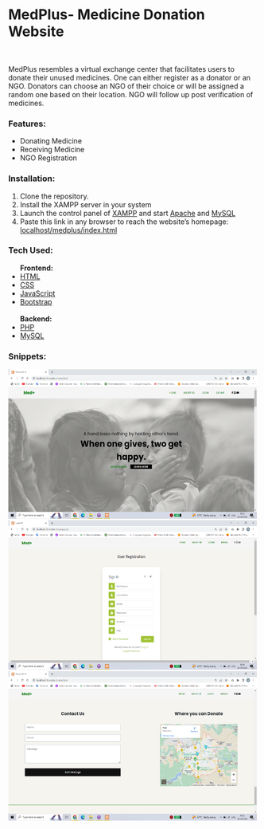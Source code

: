 # MedPlus- Medicine Donation Website
<br>
<p>
    MedPlus resembles a virtual exchange center that facilitates users to donate
    their unused medicines. One can either register as a donator or an NGO.
    Donators can choose an NGO of their choice or will be assigned a random one based 
    on their location. NGO will follow up post verification of medicines.
</p>

<h3>Features:</h3>
<ul>
    <li>Donating Medicine</li>
    <li>Receiving Medicine</li>
    <li>NGO Registration</li>
</ul>

<h3>Installation:</h3>
<ol>
    <li>Clone the repository. </li>
    <li>Install the XAMPP server in your system </li>
    <li>Launch the control panel of <a href="https://www.apachefriends.org/">XAMPP</a>
        and start <a href="https://www.apache.org/">Apache</a> and <a href="https://www.mysql.com/">MySQL</a> </li>
    <li>Paste this link in any browser to reach the website’s homepage:<br>
        <a href="localhost/medplus/index.html">localhost/medplus/index.html</a>
    </li>
</ol>

<h3>Tech Used:</h3>
<ul>
    <b>Frontend:</b>
    <li><a href="https://html.spec.whatwg.org/multipage/">HTML</a></li>
    <li><a href="https://developer.mozilla.org/en-US/docs/Web/CSS">CSS</a></li>
    <li><a href="https://www.javascript.com/">JavaScript</a></li>
    <li><a href="https://getbootstrap.com/">Bootstrap</a> </li><br>
    <b>Backend:</b>
    <li><a href="https://www.php.net/">PHP</a></li>
    <li><a href="https://www.mysql.com/">MySQL</a></li>
</ul>

<h3>Snippets:</h3> 
<img src="Home Page.png "height="300" width="500">
<img src="Registration.png"height="300" width="500">
<img src="Contact Us.png"height="300" width="500">
